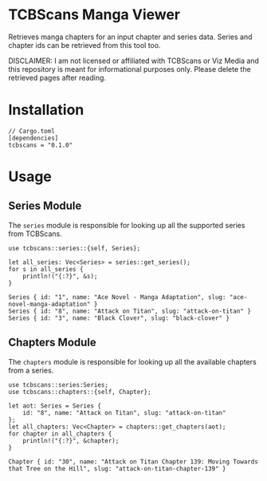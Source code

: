 # TCBScans Manga Viewer
Retrieves manga chapters for an input chapter and series data. Series and chapter ids can be retrieved from this tool too.

DISCLAIMER: I am not licensed or affiliated with TCBScans or Viz Media and this repository is meant for informational purposes only. Please delete the retrieved pages after reading.

# Installation
```
// Cargo.toml
[dependencies]
tcbscans = "0.1.0"
```

# Usage
## Series Module
The `series` module is responsible for looking up all the supported series from TCBScans.
```
use tcbscans::series::{self, Series};

let all_series: Vec<Series> = series::get_series();
for s in all_series {
    println!("{:?}", &s);
}
```
```
Series { id: "1", name: "Ace Novel - Manga Adaptation", slug: "ace-novel-manga-adaptation" }
Series { id: "8", name: "Attack on Titan", slug: "attack-on-titan" }
Series { id: "3", name: "Black Clover", slug: "black-clover" }
```

## Chapters Module
The `chapters` module is responsible for looking up all the available chapters from a series.
```
use tcbscans::series:Series;
use tcbscans::chapters::{self, Chapter};

let aot: Series = Series {
    id: "8", name: "Attack on Titan", slug: "attack-on-titan"
};
let all_chapters: Vec<Chapter> = chapters::get_chapters(aot);
for chapter in all_chapters {
    println!("{:?}", &chapter);
}
```
```
Chapter { id: "30", name: "Attack on Titan Chapter 139: Moving Towards that Tree on the Hill", slug: "attack-on-titan-chapter-139" }
```

